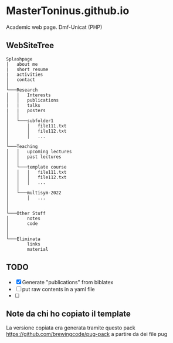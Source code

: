 # MasterToninus.github.io
Academic web page.
Dmf-Unicat (PHP)


## WebSiteTree
```
Splashpage
│   about me
|   short resume
|   activities
│   contact    
│
└───Research
│   │   Interests
│   │   publications
|   |   talks
|   |   posters
│   │
│   └───subfolder1
│       │   file111.txt
│       │   file112.txt
│       │   ...
│   
└───Teaching
│   │   upcoming lectures
│   │   past lectures
│   │
│   └───template course
│   │   │   file111.txt
│   │   │   file112.txt
│   │   │   ...
│   │
│   └───multisym-2022
│       │   ...
│
│
└───Other Stuff
│       notes
│       code
│   
│   
└───Eliminata
        links
        material    
```



## TODO

- [x] Generate "publications" from biblatex
- [ ] put raw contents in a yaml file
- [ ] 

## Note da chi ho copiato il template
La versione copiata era generata tramite questo pack
https://github.com/brewingcode/pug-pack
a partire da dei file pug
